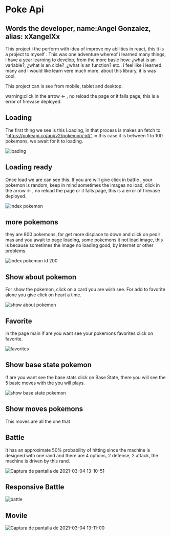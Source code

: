 # Poke Api
## Words the developer, name:Angel Gonzalez, alias: xXangelXx    

This project i the perform with idea of improve my abilities in react, this it is a project to myself . This was one adventure whereof i learned many things, i have a year learning to develop, from the more basic how: ¿what is an variable?, ¿what is an cicle? ,¿what is an function? etc.. i feel like i learned many and i would like learn vere much more. about this library, it is was cool. 

This project can is see from mobile, tablet and desktop.

warning:click in the arrow <- , no reload the page or it falls page, this is a error of firevase deployed.


## Loading
The first thing we see is this Loading, in that process  is makes an fetch to “https://pokeapi.co/api/v2/pokemon/:id/“ in this case it is  between 1 to 100 pokemons, we await for it to loading.

![loading](https://user-images.githubusercontent.com/58712435/95669821-b6618400-0b52-11eb-8a38-b384d648aa52.png?raw=true "loading")

## Loading ready 

Once load we are can see this.
If you are will give click in battle , your pokemon is random, keep in mind sometimes the images no load, click in the arrow <- , no reload the page or it falls page, this is a error of firevase deployed.

![index pokemon](https://user-images.githubusercontent.com/58712435/95670035-cda17100-0b54-11eb-9e98-86998f302f32.png?raw=true "index pokemon")

## more pokemons
they are 800 pokemons, for get more displace to down and click on pedir mas and you await to page loading,
some pokemons it not load image, this is because sometimes the image no loading good, by internet or other problems. 

![index pokemon id 200](https://user-images.githubusercontent.com/58712435/95670050-0c372b80-0b55-11eb-82b3-4063c11b109e.png?raw=true "index pokemon")


## Show about pokemon 

For show the pokemon, click on a card you are wish see. 
For add to favorite alone you give click on heart a time.

![show about pokemon](https://user-images.githubusercontent.com/58712435/95669943-b8781280-0b53-11eb-9145-2b9a56577411.png?raw=true "show pokemon about")

## Favorite 

in the page main if are you want  see your pokemons favorites click on favorite.

![favorites](https://user-images.githubusercontent.com/58712435/95669923-8ff01880-0b53-11eb-9b3f-514dabfb84d8.png?raw=true "favorite")

## Show base state pokemon
If are you want see the base stats click on Base State, there you will see the 5 basic moves with the you will plays.

![show base state pokemon](https://user-images.githubusercontent.com/58712435/95669969-ea897480-0b53-11eb-90ea-ec889bd87de9.png?raw=true "show pokemon base state")

## Show moves pokemons
This moves are all the one that 

## Battle 

It has an approximate 50% probability of hitting since the machine is designed with one rand and there are 4 options, 2 defense, 2 attack, the machine is driven by this rand.

![Captura de pantalla de 2021-03-04 13-10-51](https://user-images.githubusercontent.com/58712435/110129201-0fe67b80-7d9e-11eb-927b-d5686fc845f7.png?raw=true "Captura de pantalla de 2021-03-04 13-10-51")


## Responsive Battle
![battle](https://user-images.githubusercontent.com/58712435/110129164-04935000-7d9e-11eb-9474-9d2c43655736.png?raw=true "battle")

## Movile
![Captura de pantalla de 2021-03-04 13-11-00](https://user-images.githubusercontent.com/58712435/110129236-1d036a80-7d9e-11eb-91eb-820f65504ef8.png?raw=true "Captura de pantalla de 2021-03-04 13-11-00")
